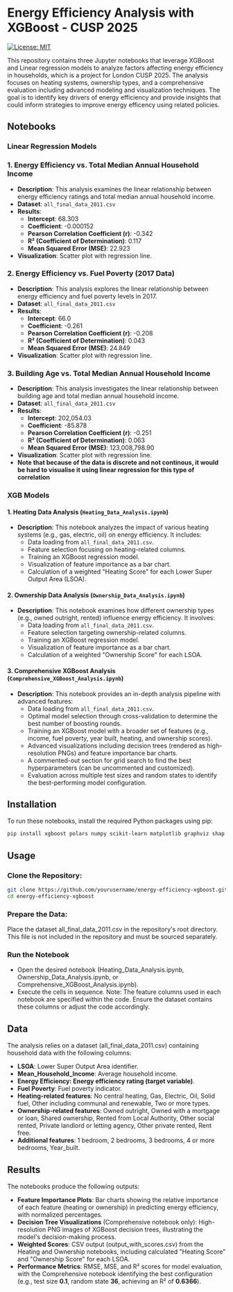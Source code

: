 # Energy Efficiency Analysis with XGBoost - CUSP 2025

[![License: MIT](https://img.shields.io/badge/License-MIT-yellow.svg)](https://opensource.org/licenses/MIT)

This repository contains three Jupyter notebooks that leverage XGBoost and Linear regression models to analyze factors affecting energy efficiency in households, which is a project for London CUSP 2025. The analysis focuses on heating systems, ownership types, and a comprehensive evaluation including advanced modeling and visualization techniques. The goal is to identify key drivers of energy efficiency and provide insights that could inform strategies to improve energy efficency using related policies.

## Notebooks
### Linear Regression Models

### 1. Energy Efficiency vs. Total Median Annual Household Income

- **Description**: This analysis examines the linear relationship between energy efficiency ratings and total median annual household income.
- **Dataset**: `all_final_data_2011.csv`
- **Results**:
  - **Intercept**: 68.303
  - **Coefficient**: -0.000152
  - **Pearson Correlation Coefficient (r)**: -0.342
  - **R² (Coefficient of Determination)**: 0.117
  - **Mean Squared Error (MSE)**: 22.923
- **Visualization**: Scatter plot with regression line.

### 2. Energy Efficiency vs. Fuel Poverty (2017 Data)

- **Description**: This analysis explores the linear relationship between energy efficiency and fuel poverty levels in 2017.
- **Dataset**: `all_final_data_2011.csv`
- **Results**:
  - **Intercept**: 66.0
  - **Coefficient**: -0.261
  - **Pearson Correlation Coefficient (r)**: -0.208
  - **R² (Coefficient of Determination)**: 0.043
  - **Mean Squared Error (MSE)**: 24.849
- **Visualization**: Scatter plot with regression line.

### 3. Building Age vs. Total Median Annual Household Income

- **Description**: This analysis investigates the linear relationship between building age and total median annual household income.
- **Dataset**: `all_final_data_2011.csv`
- **Results**:
  - **Intercept**: 202,054.03
  - **Coefficient**: -85.878
  - **Pearson Correlation Coefficient (r)**: -0.251
  - **R² (Coefficient of Determination)**: 0.063
  - **Mean Squared Error (MSE)**: 123,008,798.90
- **Visualization**: Scatter plot with regression line.
- **Note that because of the data is discrete and not continous, it would be hard to visualise it using linear regression for this type of correlation**

### XGB Models

#### 1. Heating Data Analysis (`Heating_Data_Analysis.ipynb`)

- **Description**: This notebook analyzes the impact of various heating systems (e.g., gas, electric, oil) on energy efficiency. It includes:
  - Data loading from `all_final_data_2011.csv`.
  - Feature selection focusing on heating-related columns.
  - Training an XGBoost regression model.
  - Visualization of feature importance as a bar chart.
  - Calculation of a weighted "Heating Score" for each Lower Super Output Area (LSOA).

#### 2. Ownership Data Analysis (`Ownership_Data_Analysis.ipynb`)

- **Description**: This notebook examines how different ownership types (e.g., owned outright, rented) influence energy efficiency. It involves:
  - Data loading from `all_final_data_2011.csv`.
  - Feature selection targeting ownership-related columns.
  - Training an XGBoost regression model.
  - Visualization of feature importance as a bar chart.
  - Calculation of a weighted "Ownership Score" for each LSOA.

#### 3. Comprehensive XGBoost Analysis (`Comprehensive_XGBoost_Analysis.ipynb`)

- **Description**: This notebook provides an in-depth analysis pipeline with advanced features:
  - Data loading from `all_final_data_2011.csv`.
  - Optimal model selection through cross-validation to determine the best number of boosting rounds.
  - Training an XGBoost model with a broader set of features (e.g., income, fuel poverty, year built, heating, and ownership scores).
  - Advanced visualizations including decision trees (rendered as high-resolution PNGs) and feature importance bar charts.
  - A commented-out section for grid search to find the best hyperparameters (can be uncommented and customized).
  - Evaluation across multiple test sizes and random states to identify the best-performing model configuration.

## Installation

To run these notebooks, install the required Python packages using pip:

```bash
pip install xgboost polars numpy scikit-learn matplotlib graphviz shap jupyter
```

## Usage

### Clone the Repository:
```bash
git clone https://github.com/yourusername/energy-efficiency-xgboost.git
cd energy-efficiency-xgboost
```

### Prepare the Data:
Place the dataset all_final_data_2011.csv in the repository's root directory. This file is not included in the repository and must be sourced separately.

### Run the Notebook
- Open the desired notebook (Heating_Data_Analysis.ipynb, Ownership_Data_Analysis.ipynb, or Comprehensive_XGBoost_Analysis.ipynb).
- Execute the cells in sequence. Note: The feature columns used in each notebook are specified within the code. Ensure the dataset contains these columns or adjust the code accordingly.

## Data
The analysis relies on a dataset (all_final_data_2011.csv) containing household data with the following columns:
- **LSOA**: Lower Super Output Area identifier.
- **Mean_Household_Income**: Average household income.
- **Energy Efficiency: Energy efficiency rating (target variable)**.
- **Fuel Poverty**: Fuel poverty indicator.
- **Heating-related features**: No central heating, Gas, Electric, Oil, Solid fuel, Other including communal and renewable, Two or more types.
- **Ownership-related features**: Owned outright, Owned with a mortgage or loan, Shared ownership, Rented from Local Authority, Other social rented, Private landlord or letting agency, Other private rented, Rent free.
- **Additional features**: 1 bedroom, 2 bedrooms, 3 bedrooms, 4 or more bedrooms, Year_built.

## Results
The notebooks produce the following outputs:

- **Feature Importance Plots**: Bar charts showing the relative importance of each feature (heating or ownership) in predicting energy efficiency, with normalized percentages.
- **Decision Tree Visualizations** (Comprehensive notebook only): High-resolution PNG images of XGBoost decision trees, illustrating the model's decision-making process.
- **Weighted Scores**: CSV output (output_with_scores.csv) from the Heating and Ownership notebooks, including calculated "Heating Score" and "Ownership Score" for each LSOA.
- **Performance Metrics**: RMSE, MSE, and R² scores for model evaluation, with the Comprehensive notebook identifying the best configuration (e.g., test size **0.1**, random state **36**, achieving an R² of **0.6366**).